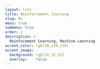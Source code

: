```yaml
---
layout: list
title: Reinforcement learning
slug: RL
menu: true
submenu: true
order: 2
description: >
  Reinfocement Learning, Machine Learning
accent_color: rgb(38,139,210)
accent_image:
  background: rgb(32,32,32)
  overlay:    false
---
```

